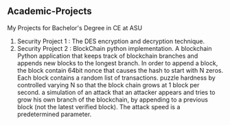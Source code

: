 ## Academic-Projects
My Projects for Bachelor's Degree in CE at ASU 

1. Security Project 1 : The DES encryption and decryption technique.
2. Security Project 2 : BlockChain python implementation.
A blockchain Python application that keeps track of blockchain branches and appends new blocks to the longest branch. In order to append a block, the block contain       64bit nonce that causes the hash to start with N zeros. 
Each block contains a random list of transactions.
puzzle hardness by controlled varying N so that the block chain grows at 1 block per second.
a simulation of an attack that an attacker appears and tries to grow his own branch of the blockchain, by appending to a previous block (not the latest verified    block). 
The attack speed is a predetermined parameter.



